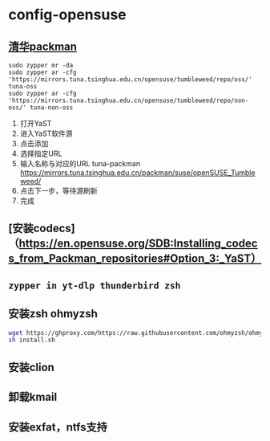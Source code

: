 # config-opensuse
## [清华packman](https://mirrors.tuna.tsinghua.edu.cn/help/opensuse/) 
  ```
  sudo zypper mr -da
  sudo zypper ar -cfg 'https://mirrors.tuna.tsinghua.edu.cn/opensuse/tumbleweed/repo/oss/' tuna-oss
  sudo zypper ar -cfg 'https://mirrors.tuna.tsinghua.edu.cn/opensuse/tumbleweed/repo/non-oss/' tuna-non-oss
  ```
  1. 打开YaST
  2. 进入YaST软件源
  3. 点击添加
  4. 选择指定URL
  5. 输入名称与对应的URL
  tuna-packman  
  https://mirrors.tuna.tsinghua.edu.cn/packman/suse/openSUSE_Tumbleweed/
  6. 点击下一步，等待源刷新
  7. 完成
## [安装codecs]（https://en.opensuse.org/SDB:Installing_codecs_from_Packman_repositories#Option_3:_YaST）
## `zypper in yt-dlp thunderbird zsh`
## 安装zsh ohmyzsh
```bash
wget https://ghproxy.com/https://raw.githubusercontent.com/ohmyzsh/ohmyzsh/master/tools/install.sh
sh install.sh
```
## 安装clion
## 卸载kmail
## 安装exfat，ntfs支持
 
